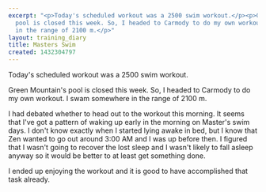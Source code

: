 ```yaml
---
excerpt: "<p>Today's scheduled workout was a 2500 swim workout.</p><p>Green Mountain's
  pool is closed this week. So, I headed to Carmody to do my own workout. I swam somewhere
  in the range of 2100 m.</p>"
layout: training_diary
title: Masters Swim
created: 1432304797
---
```

<p>Today's scheduled workout was a 2500 swim workout.</p><p>Green Mountain's pool is closed this week. So, I headed to Carmody to do my own workout. I swam somewhere in the range of 2100 m.</p><p>I had debated whether to head out to the workout this morning. It seems that I've got a pattern of waking up early in the morning on Master's swim days. I don't know exactly when I started lying awake in bed, but I know that Zen wanted to go out around 3:00 AM and I was up before then. I figured that I wasn't going to recover the lost sleep and I wasn't likely to fall asleep anyway so it would be better to at least get something done.</p><p>I ended up enjoying the workout and it is good to have accomplished that task already.</p>
